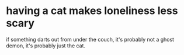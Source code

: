 # having a cat makes loneliness less scary

if something darts out from under the couch, it's probably not a ghost demon, it's probably just the cat.
